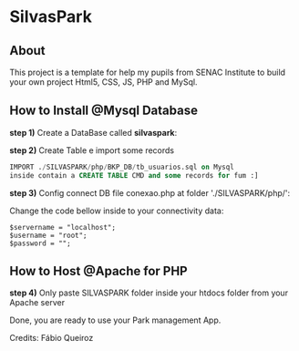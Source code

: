 # SilvasPark

About
-----
This project is a template for help my pupils from SENAC Institute to build your own project Html5, CSS, JS, PHP and MySql.

How to Install @Mysql Database
------------------------------

<b>step 1)</b> Create a DataBase called <b>silvaspark</b>:

<b>step 2)</b> Create Table e import some records</b>
```sql
IMPORT ./SILVASPARK/php/BKP_DB/tb_usuarios.sql on Mysql
inside contain a CREATE TABLE CMD and some records for fum :]
```
<b>step 3)</b> Config connect DB file conexao.php at folder './SILVASPARK/php/': <br>

Change the code bellow inside to your connectivity data:
```
$servername = "localhost";
$username = "root";
$password = "";
```
How to Host @Apache for PHP
---------------------------

<b>step 4)</b> Only paste SILVASPARK folder inside your htdocs folder from your Apache server

Done, you are ready to use your Park management App.

Credits: Fábio Queiroz

